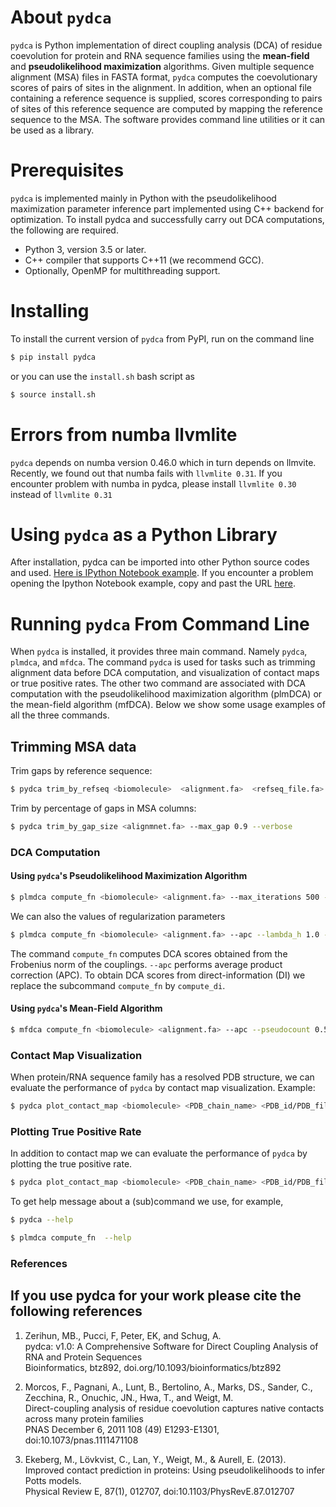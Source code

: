 # About `pydca`
`pydca` is Python implementation of direct coupling analysis (DCA) of residue coevolution for protein and RNA sequence families using the **__mean-field__** and **__pseudolikelihood maximization__** algorithms. Given multiple sequence alignment (MSA) files in FASTA format, `pydca` computes the coevolutionary scores of pairs of sites in the alignment. In addition, when an optional file containing a reference sequence is supplied, scores corresponding to pairs of sites of this reference sequence are computed by mapping the reference sequence to the MSA. The software provides command line utilities or it can be used as a library. 

# Prerequisites
`pydca` is implemented mainly in Python with the pseudolikelihood maximization parameter inference part implemented using C++ backend for optimization. To install pydca and successfully carry out DCA computations, the following are required. 
* Python 3, version 3.5 or later.
* C++ compiler that supports C++11 (we recommend GCC).
* Optionally, OpenMP for multithreading support.


# Installing
To install the current version of `pydca` from PyPI, run on the command line
```bash
$ pip install pydca
```
or you can use the `install.sh` bash script as 
```bash 
$ source install.sh
```
# Errors from numba llvmlite 
`pydca` depends on numba version 0.46.0 which in turn depends on llmvite. Recently,
we found out that numba fails with `llvmlite 0.31`. If you encounter problem with numba
in pydca, please install `llvmlite 0.30` instead of `llvmlite 0.31`
# Using `pydca` as a Python Library
After installation, pydca can be imported into other Python source codes and used. 
[Here is IPython Notebook example](https://github.com/KIT-MBS/pydca/blob/master/examples/pydca_demo.ipynb). 
If you encounter a problem opening the Ipython Notebook example, copy and past the URL [here](https://nbviewer.jupyter.org/).

# Running `pydca` From Command Line
When `pydca` is installed, it provides three main command. Namely `pydca`, `plmdca`, and `mfdca`. 
The command `pydca` is used for tasks such as trimming alignment data before DCA computation, and 
visualization of contact maps or true positive rates. The other two command are associated with 
DCA computation with the pseudolikelihood maximization algorithm (plmDCA) or the mean-field algorithm (mfDCA).
Below we show some usage examples of all the three commands.
## Trimming MSA data 
Trim gaps by reference sequence:
```bash
$ pydca trim_by_refseq <biomolecule>  <alignment.fa>  <refseq_file.fa> --remove_all_gaps --verbose
```
Trim by percentage of gaps in MSA columns:
```bash 
$ pydca trim_by_gap_size <alignmnet.fa> --max_gap 0.9 --verbose
```
### DCA Computation
#### Using `pydca`'s Pseudolikelihood Maximization Algorithm
```bash 
$ plmdca compute_fn <biomolecule> <alignment.fa> --max_iterations 500 --num_threads 6 --apc --verbose 
```
We can also the values of regularization parameters 
```bash
$ plmdca compute_fn <biomolecule> <alignment.fa> --apc --lambda_h 1.0 --lambda_J 50.0 --verbose 
```
The command `compute_fn` computes DCA scores obtained from the Frobenius norm of the couplings. `--apc` performs
average product correction (APC). To obtain DCA scores from direct-information (DI) we replace the subcommand 
`compute_fn` by `compute_di`. 
#### Using `pydca`'s Mean-Field Algorithm 
```bash
$ mfdca compute_fn <biomolecule> <alignment.fa> --apc --pseudocount 0.5 --verbose
```
### Contact Map Visualization 
When protein/RNA sequence family has a resolved PDB structure, we can evaluate the 
performance of `pydca` by contact map visualization. Example:
```bash
$ pydca plot_contact_map <biomolecule> <PDB_chain_name> <PDB_id/PDB_file.PDB> <refseq.fa> <DCA_file.txt> --verbose  
```
### Plotting True Positive Rate
In addition to contact map we can evaluate the performance of `pydca` by plotting 
the true positive rate. 
```bash
$ pydca plot_contact_map <biomolecule> <PDB_chain_name> <PDB_id/PDB_file.PDB> <refseq.fa> <DCA_file.txt> --verbose
```
To get help message about a (sub)command  we use, for example, 
```bash
$ pydca --help
```
```bash
$ plmdca compute_fn  --help
```

### References
## If you use pydca for your work please cite the following references
1. Zerihun, MB., Pucci, F, Peter, EK, and Schug, A. <br>
pydca: v1.0: A Comprehensive Software for Direct Coupling Analysis of RNA and Protein Sequences <br>
 Bioinformatics, btz892, doi.org/10.1093/bioinformatics/btz892

2. Morcos, F., Pagnani, A., Lunt, B., Bertolino, A., Marks, DS., Sander, C., Zecchina, R., Onuchic, JN., Hwa, T., and Weigt, M. <br>
Direct-coupling analysis of residue coevolution captures native contacts across many protein families <br>
PNAS December 6, 2011 108 (49) E1293-E1301, doi:10.1073/pnas.1111471108

2. Ekeberg, M., Lövkvist, C., Lan, Y., Weigt, M., & Aurell, E. (2013). <br>
Improved contact prediction in proteins: Using pseudolikelihoods to infer Potts models. <br>
Physical Review E, 87(1), 012707, doi:10.1103/PhysRevE.87.012707